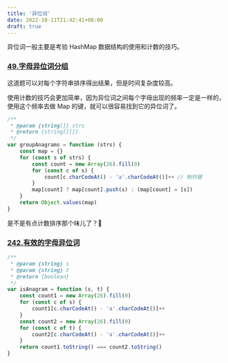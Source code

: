 ```yaml
---
title: '异位词'
date: 2022-10-11T21:42:41+08:00
draft: true
---
```


异位词一般主要是考验 HashMap 数据结构的使用和计数的技巧。

### [49.字母异位词分组](https://leetcode.cn/problems/group-anagrams/?favorite=2cktkvj)

这道题可以对每个字符串排序得出结果，但是时间复杂度较高。

使用计数的技巧会更加简单，因为异位词之间每个字母出现的频率一定是一样的，使用这个频率去做 Map 的键，就可以很容易找到它的异位词了。

```js
/**
 * @param {string[]} strs
 * @return {string[][]}
 */
var groupAnagrams = function (strs) {
    const map = {}
    for (const s of strs) {
        const count = new Array(26).fill(0)
        for (const c of s) {
            count[c.charCodeAt() - 'a'.charCodeAt()]++ // 制作键
        }
        map[count] ? map[count].push(s) : (map[count] = [s])
    }
    return Object.values(map)
}
```

是不是有点计数排序那个味儿了？👻

### [242.有效的字母异位词](https://leetcode.cn/problems/valid-anagram/)

```js
/**
 * @param {string} s
 * @param {string} t
 * @return {boolean}
 */
var isAnagram = function (s, t) {
    const count1 = new Array(26).fill(0)
    for (const c of s) {
        count1[c.charCodeAt() - 'a'.charCodeAt()]++
    }
    const count2 = new Array(26).fill(0)
    for (const c of t) {
        count2[c.charCodeAt() - 'a'.charCodeAt()]++
    }
    return count1.toString() === count2.toString()
}
```
